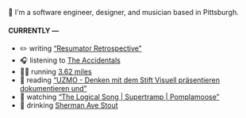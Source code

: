 👋 I'm a software engineer, designer, and musician based in Pittsburgh.

#### CURRENTLY —

* ✏️ writing [“Resumator Retrospective”](https://amoscato.com/journal/resumator-retrospective/)
* 🎧 listening to [The Accidentals](https://www.last.fm/music/The+Accidentals/_/How+Many+Hands)
* 🏃‍♂️ running [3.62 miles](https://www.strava.com/activities/4162832688)
* 📘 reading [“UZMO - Denken mit dem Stift Visuell präsentieren dokumentieren und”](https://www.goodreads.com/book/show/22713395-uzmo---denken-mit-dem-stift-visuell-pr-sentieren-dokumentieren-und)
* 🍿 watching [“The Logical Song | Supertramp | Pomplamoose”](https://youtu.be/U8TYyG6QPQE)
* 🍺 drinking [Sherman Ave Stout](https://untappd.com/user/namoscato/checkin/947552490)
